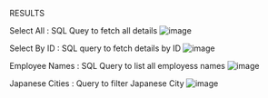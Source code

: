 RESULTS

Select All : SQL Quey to fetch all details
![image](https://github.com/user-attachments/assets/4f54b493-e0df-45c3-9260-428b8bb6006e)


Select By ID : SQL query to fetch details by ID
![image](https://github.com/user-attachments/assets/68e1a1ab-3564-445e-8d97-0d3089b48bd6)


Employee Names : SQL Query to list all employess names
![image](https://github.com/user-attachments/assets/7ba0f90d-6700-489a-8269-b9ceaf04091f)


Japanese Cities : Query to filter Japanese City
![image](https://github.com/user-attachments/assets/3018f7e3-b703-4fb4-bfe8-020fb6f0506a)
